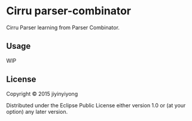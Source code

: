 
# Cirru parser-combinator

Cirru Parser learning from Parser Combinator.

## Usage

WIP

## License

Copyright © 2015 jiyinyiyong

Distributed under the Eclipse Public License either version 1.0 or (at
your option) any later version.
